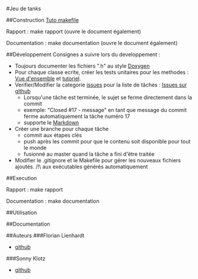 #Jeu de tanks

##Construction
[Tuto makefile](http://gl.developpez.com/tutoriel/outil/makefile/)

Rapport : make rapport (ouvre le document également)

Documentation : make documentation (ouvre le document également)

##Développement
Consignes a suivre lors du developpement :
* Toujours documenter les fichiers ".h" au style [Doxygen](http://franckh.developpez.com/tutoriels/outils/doxygen/)
* Pour chaque classe ecrite, créer les tests unitaires pour les methodes :
	[Vue d'ensemble](http://doc.qt.io/qt-5/qtest-overview.html) et [tutoriel](http://doc.qt.io/qt-5/qttestlib-tutorial1-example.html).
* Verifier/Modifier la categorie [issues](https://github.com/Sonny-Klotz/JeuDeTanks/issues) pour la liste de tâches : [Issues sur github](https://guides.github.com/features/issues)
	* Lorsqu'une tâche est  terminée, le sujet se ferme directement dans la commit
	* exemple: "Closed #17 - message" en tant que message du commit ferme automatiquement la tâche numéro 17
	* supporte le [Markdown](https://guides.github.com/features/mastering-markdown/)
* Créer une branche pour chaque tâche
	* commit aux étapes clés
	* push après les commit pour que le contenu soit disponible pour tout le monde
	* fusionné au master quand la tâche a fini d'être traitée
* Modifier le .gitignore et le Makefile pour gérer les nouveaux fichiers ajoutés. /!\ aux exécutables générés automatiquement

##Execution

Rapport : make rapport

Documentation : make documentation

##Utilisation

##Documentation

##Auteurs
###Florian Lienhardt
* [github](https://github.com/FloLienhardt)

###Sonny Klotz
* [github](https://github.com/Sonny-Klotz)
